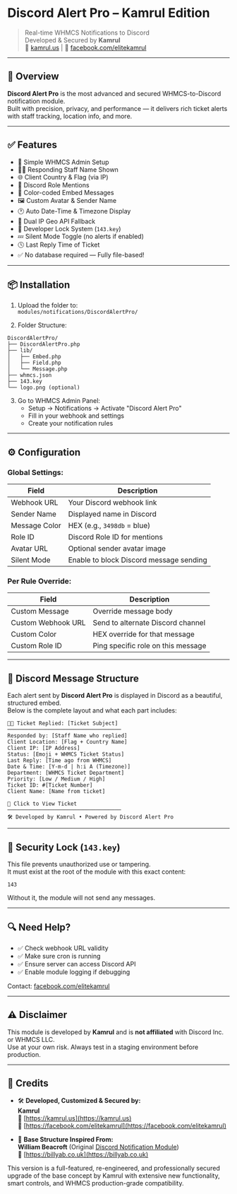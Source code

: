 
# Discord Alert Pro – Kamrul Edition

> Real-time WHMCS Notifications to Discord  
> Developed & Secured by **Kamrul**  
> 🔗 [kamrul.us](https://kamrul.us) | 📘 [facebook.com/elitekamrul](https://facebook.com/elitekamrul)

---

## 🚀 Overview

**Discord Alert Pro** is the most advanced and secured WHMCS-to-Discord notification module.  
Built with precision, privacy, and performance — it delivers rich ticket alerts with staff tracking, location info, and more.

---

## ✅ Features

- 🔧 Simple WHMCS Admin Setup  
- 🧑‍💻 Responding Staff Name Shown  
- 🌐 Client Country & Flag (via IP)  
- 📛 Discord Role Mentions  
- 🎨 Color-coded Embed Messages  
- 🖼 Custom Avatar & Sender Name  
- 🕐 Auto Date-Time & Timezone Display  
- 🧠 Dual IP Geo API Fallback  
- 🔐 Developer Lock System (`143.key`)  
- 💤 Silent Mode Toggle (no alerts if enabled)  
- 🕓 Last Reply Time of Ticket  
- ✅ No database required — Fully file-based!

---

## 📦 Installation

1. Upload the folder to:  
   `modules/notifications/DiscordAlertPro/`

2. Folder Structure:

```
DiscordAlertPro/
├── DiscordAlertPro.php
├── lib/
│   ├── Embed.php
│   ├── Field.php
│   └── Message.php
├── whmcs.json
├── 143.key
└── logo.png (optional)
```

3. Go to WHMCS Admin Panel:
   - Setup → Notifications → Activate "Discord Alert Pro"
   - Fill in your webhook and settings
   - Create your notification rules

---

## ⚙️ Configuration

### Global Settings:

| Field               | Description                             |
|---------------------|-----------------------------------------|
| Webhook URL         | Your Discord webhook link               |
| Sender Name         | Displayed name in Discord               |
| Message Color       | HEX (e.g., `3498db` = blue)             |
| Role ID             | Discord Role ID for mentions            |
| Avatar URL          | Optional sender avatar image            |
| Silent Mode         | Enable to block Discord message sending |

### Per Rule Override:

| Field               | Description                             |
|---------------------|-----------------------------------------|
| Custom Message      | Override message body                   |
| Custom Webhook URL  | Send to alternate Discord channel       |
| Custom Color        | HEX override for that message           |
| Custom Role ID      | Ping specific role on this message      |

---

## 📸 Discord Message Structure

Each alert sent by **Discord Alert Pro** is displayed in Discord as a beautiful, structured embed.  
Below is the complete layout and what each part includes:

```
🧑‍💻 Ticket Replied: [Ticket Subject]
────────────────────────────────────
Responded by: [Staff Name who replied]
Client Location: [Flag + Country Name]
Client IP: [IP Address]
Status: [Emoji + WHMCS Ticket Status]
Last Reply: [Time ago from WHMCS]
Date & Time: [Y-m-d | h:i A (Timezone)]
Department: [WHMCS Ticket Department]
Priority: [Low / Medium / High]
Ticket ID: #[Ticket Number]
Client Name: [Name from ticket]

🔗 Click to View Ticket
────────────────────────────────────
🛠 Developed by Kamrul • Powered by Discord Alert Pro
```

---

## 🔐 Security Lock (`143.key`)

This file prevents unauthorized use or tampering.  
It must exist at the root of the module with this exact content:

```
143
```

Without it, the module will not send any messages.

---

## 🔍 Need Help?

- ✅ Check webhook URL validity
- ✅ Make sure cron is running
- ✅ Ensure server can access Discord API
- ✅ Enable module logging if debugging

Contact: [facebook.com/elitekamrul](https://facebook.com/elitekamrul)

---

## ⚠️ Disclaimer

This module is developed by **Kamrul** and is **not affiliated** with Discord Inc. or WHMCS LLC.  
Use at your own risk. Always test in a staging environment before production.

---

## 👥 Credits

- 🛠️ **Developed, Customized & Secured by:**  
  **Kamrul**  
  🔗 [https://kamrul.us](https://kamrul.us)  
  📘 [https://facebook.com/elitekamrul](https://facebook.com/elitekamrul)

- 🧩 **Base Structure Inspired From:**  
  **William Beacroft** (Original [Discord Notification Module](https://github.com/BillyAB/WHMCS-Discord-Notification-Module))  
  🔗 [https://billyab.co.uk](https://billyab.co.uk)

This version is a full-featured, re-engineered, and professionally secured upgrade of the base concept by Kamrul with extensive new functionality, smart controls, and WHMCS production-grade compatibility.

